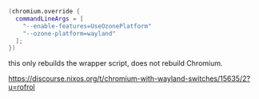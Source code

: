 ```nix
(chromium.override {
  commandLineArgs = [
    "--enable-features=UseOzonePlatform"
    "--ozone-platform=wayland"
  ];
})
```

this only rebuilds the wrapper script, does not rebuild Chromium.

https://discourse.nixos.org/t/chromium-with-wayland-switches/15635/2?u=rofrol
